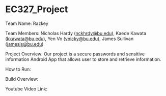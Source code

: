 # EC327_Project

Team Name: Razkey

Team Members: Nicholas Hardy (nckhrdy@bu.edu), Kaede Kawata (kkawata@bu.edu), Yen Vo (vnicky@bu.edu), James Sullivan (jamesjs@bu.edu)

Project Overview: Our project is a secure passwords and sensitive information Android App that allows user to store and retrieve information.

How to Run: 

Build Overview: 

Youtube Video Link:
